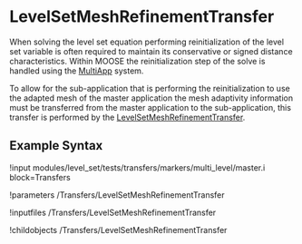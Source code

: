# LevelSetMeshRefinementTransfer
When solving the level set equation performing reinitialization of the level set variable is often required
to maintain its conservative or signed distance characteristics. Within MOOSE the reinitialization step of the solve
is handled using the [MultiApp](/MultiApps/index.md) system.

To allow for the sub-application that is performing the reinitialization to use the adapted mesh of the master
application the mesh adaptivity information must be transferred from the master application to the sub-application,
this transfer is performed by the [LevelSetMeshRefinementTransfer](#).

## Example Syntax

!input modules/level_set/tests/transfers/markers/multi_level/master.i block=Transfers

!parameters /Transfers/LevelSetMeshRefinementTransfer

!inputfiles /Transfers/LevelSetMeshRefinementTransfer

!childobjects /Transfers/LevelSetMeshRefinementTransfer
